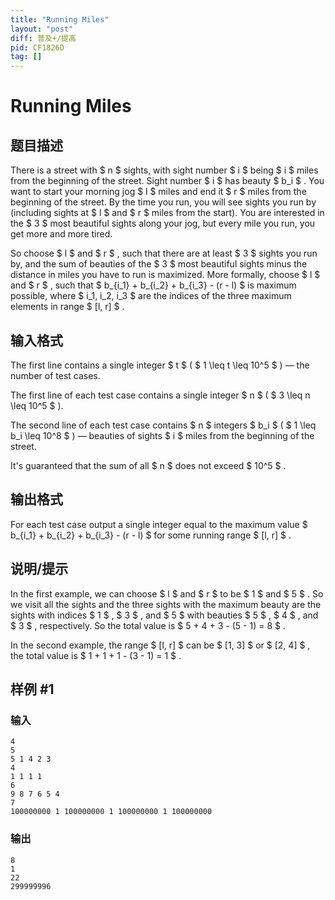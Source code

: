```yaml
---
title: "Running Miles"
layout: "post"
diff: 普及+/提高
pid: CF1826D
tag: []
---
```


# Running Miles

## 题目描述

There is a street with $ n $ sights, with sight number $ i $ being $ i $ miles from the beginning of the street. Sight number $ i $ has beauty $ b_i $ . You want to start your morning jog $ l $ miles and end it $ r $ miles from the beginning of the street. By the time you run, you will see sights you run by (including sights at $ l $ and $ r $ miles from the start). You are interested in the $ 3 $ most beautiful sights along your jog, but every mile you run, you get more and more tired.

So choose $ l $ and $ r $ , such that there are at least $ 3 $ sights you run by, and the sum of beauties of the $ 3 $ most beautiful sights minus the distance in miles you have to run is maximized. More formally, choose $ l $ and $ r $ , such that $ b_{i_1} + b_{i_2} + b_{i_3} - (r - l) $ is maximum possible, where $ i_1, i_2, i_3 $ are the indices of the three maximum elements in range $ [l, r] $ .

## 输入格式

The first line contains a single integer $ t $ ( $ 1 \leq t \leq 10^5 $ ) — the number of test cases.

The first line of each test case contains a single integer $ n $ ( $ 3 \leq n \leq 10^5 $ ).

The second line of each test case contains $ n $ integers $ b_i $ ( $ 1 \leq b_i \leq 10^8 $ ) — beauties of sights $ i $ miles from the beginning of the street.

It's guaranteed that the sum of all $ n $ does not exceed $ 10^5 $ .

## 输出格式

For each test case output a single integer equal to the maximum value $ b_{i_1} + b_{i_2} + b_{i_3} - (r - l) $ for some running range $ [l, r] $ .

## 说明/提示

In the first example, we can choose $ l $ and $ r $ to be $ 1 $ and $ 5 $ . So we visit all the sights and the three sights with the maximum beauty are the sights with indices $ 1 $ , $ 3 $ , and $ 5 $ with beauties $ 5 $ , $ 4 $ , and $ 3 $ , respectively. So the total value is $ 5 + 4 + 3 - (5 - 1) = 8 $ .

In the second example, the range $ [l, r] $ can be $ [1, 3] $ or $ [2, 4] $ , the total value is $ 1 + 1 + 1 - (3 - 1) = 1 $ .

## 样例 #1

### 输入

```
4
5
5 1 4 2 3
4
1 1 1 1
6
9 8 7 6 5 4
7
100000000 1 100000000 1 100000000 1 100000000
```

### 输出

```
8
1
22
299999996
```

